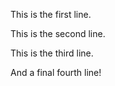 This is the first line.




This is the second line.


This is the third line.

And a final fourth line!
